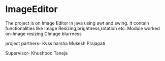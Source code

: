 # ImageEditor
The project is on Image Editor in java using awt and swing.
It contain functionalities like Image Resizing,brightness,rotation etc.
Module worked on-Image resizing,CImage blurrness


project partners-
Kvss harsha
Mukesh Prajapati

Supervisor- Khushboo Taneja
